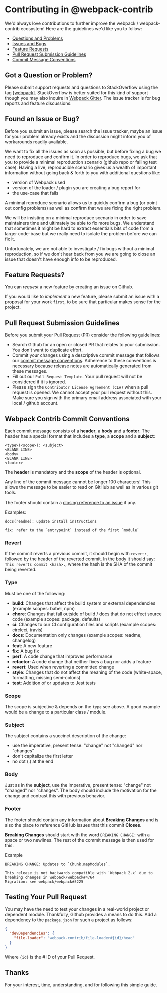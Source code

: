 # Contributing in @webpack-contrib

We'd always love contributions to further improve the webpack / webpack-contrib ecosystem!
Here are the guidelines we'd like you to follow:

- [Questions and Problems](#question)
- [Issues and Bugs](#issue)
- [Feature Requests](#feature)
- [Pull Request Submission Guidelines](#submit-pr)
- [Commit Message Conventions](#commit)

## <a name="question"></a> Got a Question or Problem?

Please submit support requests and questions to StackOverflow using the tag [[webpack]](http://stackoverflow.com/tags/webpack).
StackOverflow is better suited for this kind of support though you may also inquire in [Webpack Gitter](https://gitter.im/webpack/webpack).
The issue tracker is for bug reports and feature discussions.

## <a name="issue"></a> Found an Issue or Bug?

Before you submit an issue, please search the issue tracker, maybe an issue for your problem already exists and the discussion might inform you of workarounds readily available.

We want to fix all the issues as soon as possible, but before fixing a bug we need to reproduce and confirm it. In order to reproduce bugs, we ask that you to provide a minimal reproduction scenario (github repo or failing test case). Having a live, reproducible scenario gives us a wealth of important information without going back & forth to you with additional questions like:

- version of Webpack used
- version of the loader / plugin you are creating a bug report for
- the use-case that fails

A minimal reproduce scenario allows us to quickly confirm a bug (or point out config problems) as well as confirm that we are fixing the right problem.

We will be insisting on a minimal reproduce scenario in order to save maintainers time and ultimately be able to fix more bugs. We understand that sometimes it might be hard to extract essentials bits of code from a larger code-base but we really need to isolate the problem before we can fix it.

Unfortunately, we are not able to investigate / fix bugs without a minimal reproduction, so if we don't hear back from you we are going to close an issue that doesn't have enough info to be reproduced.

## <a name="feature"></a> Feature Requests?

You can _request_ a new feature by creating an issue on Github.

If you would like to _implement_ a new feature, please submit an issue with a proposal for your work `first`, to be sure that particular makes sense for the project.

## <a name="submit-pr"></a> Pull Request Submission Guidelines

Before you submit your Pull Request (PR) consider the following guidelines:

- Search Github for an open or closed PR that relates to your submission. You don't want to duplicate effort.
- Commit your changes using a descriptive commit message that follows our [commit message conventions](#commit). Adherence to these conventions is necessary because release notes are automatically generated from these messages.
- Fill out our `Pull Request Template`. Your pull request will not be considered if it is ignored.
- Please sign the `Contributor License Agreement (CLA)` when a pull request is opened. We cannot accept your pull request without this. Make sure you sign with the primary email address associated with your local / github account.

## <a name="commit"></a> Webpack Contrib Commit Conventions

Each commit message consists of a **header**, a **body** and a **footer**. The header has a special
format that includes a **type**, a **scope** and a **subject**:

```
<type>(<scope>): <subject>
<BLANK LINE>
<body>
<BLANK LINE>
<footer>
```

The **header** is mandatory and the **scope** of the header is optional.

Any line of the commit message cannot be longer 100 characters! This allows the message to be easier
to read on GitHub as well as in various git tools.

The footer should contain a [closing reference to an issue](https://help.github.com/articles/closing-issues-via-commit-messages/) if any.

Examples:

```
docs(readme): update install instructions
```

```
fix: refer to the `entrypoint` instead of the first `module`
```

### Revert

If the commit reverts a previous commit, it should begin with `revert:`, followed by the header of the reverted commit.
In the body it should say: `This reverts commit <hash>.`, where the hash is the SHA of the commit being reverted.

### Type

Must be one of the following:

- **build**: Changes that affect the build system or external dependencies (example scopes: babel, npm)
- **chore**: Changes that fall outside of build / docs that do not effect source code (example scopes: package, defaults)
- **ci**: Changes to our CI configuration files and scripts (example scopes: circleci, travis)
- **docs**: Documentation only changes (example scopes: readme, changelog)
- **feat**: A new feature
- **fix**: A bug fix
- **perf**: A code change that improves performance
- **refactor**: A code change that neither fixes a bug nor adds a feature
- **revert**: Used when reverting a committed change
- **style**: Changes that do not affect the meaning of the code (white-space, formatting, missing semi-colons)
- **test**: Addition of or updates to Jest tests

### Scope

The scope is subjective & depends on the `type` see above. A good example would be a change to a particular class / module.

### Subject

The subject contains a succinct description of the change:

- use the imperative, present tense: "change" not "changed" nor "changes"
- don't capitalize the first letter
- no dot (.) at the end

### Body

Just as in the **subject**, use the imperative, present tense: "change" not "changed" nor "changes".
The body should include the motivation for the change and contrast this with previous behavior.

### Footer

The footer should contain any information about **Breaking Changes** and is also the place to
reference GitHub issues that this commit **Closes**.

**Breaking Changes** should start with the word `BREAKING CHANGE:` with a space or two newlines. The rest of the commit message is then used for this.

Example

```
BREAKING CHANGE: Updates to `Chunk.mapModules`.

This release is not backwards compatible with `Webpack 2.x` due to breaking changes in webpack/webpack#4764
Migration: see webpack/webpack#5225

```

## Testing Your Pull Request

You may have the need to test your changes in a real-world project or dependent
module. Thankfully, Github provides a means to do this. Add a dependency to the
`package.json` for such a project as follows:

```json
{
  "devDependencies": {
    "file-loader": "webpack-contrib/file-loader#{id}/head"
  }
}
```

Where `{id}` is the # ID of your Pull Request.

## Thanks

For your interest, time, understanding, and for following this simple guide.
